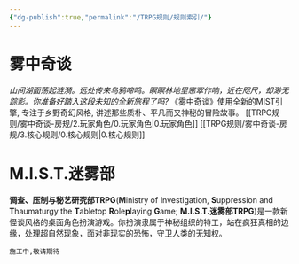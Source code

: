 ```yaml
---
{"dg-publish":true,"permalink":"/TRPG规则/规则索引/"}
---
```


# 雾中奇谈
*山间湖面荡起涟漪。远处传来乌鸦啼鸣。瞑瞑林地里窸窣作响，近在咫尺，却渺无踪影。你准备好踏入这段未知的全新旅程了吗?*
《雾中奇谈》使用全新的MIST引擎, 专注于乡野奇幻风格, 讲述那些质朴、平凡而又神秘的冒险故事。
[[TRPG规则/雾中奇谈-房规/2.玩家角色/0.玩家角色\|0.玩家角色]]
[[TRPG规则/雾中奇谈-房规/3.核心规则/0.核心规则\|0.核心规则]]
# M.I.S.T.迷雾部
**调查、压制与秘艺研究部TRPG**(**M**inistry of **I**nvestigation, **S**uppression and **T**haumaturgy the **T**abletop **R**ole**p**laying **G**ame; **M.I.S.T.迷雾部TRPG**)是一款新怪谈风格的桌面角色扮演游戏。你扮演隶属于神秘组织的特工，站在疯狂真相的边缘，处理超自然现象，面对非现实的恐怖，守卫人类的无知权。
```
施工中,敬请期待
```
